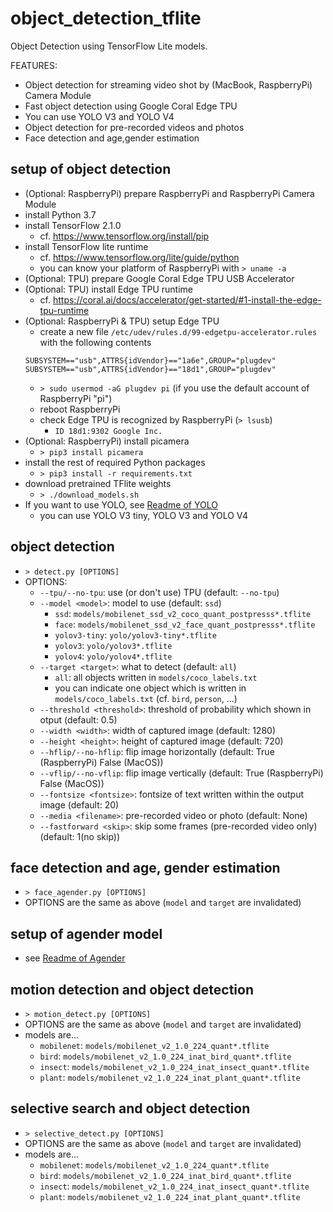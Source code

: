 # object_detection_tflite

Object Detection using TensorFlow Lite models.

FEATURES:
- Object detection for streaming video shot by (MacBook, RaspberryPi) Camera Module
- Fast object detection using Google Coral Edge TPU
- You can use YOLO V3 and YOLO V4
- Object detection for pre-recorded videos and photos
- Face detection and age,gender estimation

## setup of object detection

- (Optional: RaspberryPi) prepare RaspberryPi and RaspberryPi Camera Module
- install Python 3.7
- install TensorFlow 2.1.0
    - cf. https://www.tensorflow.org/install/pip
- install TensorFlow lite runtime
    - cf. https://www.tensorflow.org/lite/guide/python
    - you can know your platform of RaspberryPi with `> uname -a`
- (Optional: TPU) prepare Google Coral Edge TPU USB Accelerator
- (Optional: TPU) install Edge TPU runtime
    - cf. https://coral.ai/docs/accelerator/get-started/#1-install-the-edge-tpu-runtime
- (Optional: RaspberryPi & TPU) setup Edge TPU
    - create a new file `/etc/udev/rules.d/99-edgetpu-accelerator.rules` with the following contents
    ```
    SUBSYSTEM=="usb",ATTRS{idVendor}=="1a6e",GROUP="plugdev"
    SUBSYSTEM=="usb",ATTRS{idVendor}=="18d1",GROUP="plugdev"
    ```
    - `> sudo usermod -aG plugdev pi` (if you use the default account of RaspberryPi "pi")
    - reboot RaspberryPi
    - check Edge TPU is recognized by RaspberryPi (`> lsusb`)
        - `ID 18d1:9302 Google Inc.`
- (Optional: RaspberryPi) install picamera
    - `> pip3 install picamera`
- install the rest of required Python packages
    - `> pip3 install -r requirements.txt`
- download pretrained TFlite weights
    - `> ./download_models.sh`
- If you want to use YOLO, see [Readme of YOLO](https://github.com/tetutaro/object_detection_tflite/blob/master/yolo/README.md)
    - you can use YOLO V3 tiny, YOLO V3 and YOLO V4

## object detection

- `> detect.py [OPTIONS]`
- OPTIONS:
    - `--tpu/--no-tpu`: use (or don't use) TPU (default: `--no-tpu`)
    - `--model <model>`: model to use (default: `ssd`)
        - `ssd`: `models/mobilenet_ssd_v2_coco_quant_postpresss*.tflite`
        - `face`: `models/mobilenet_ssd_v2_face_quant_postpresss*.tflite`
        - `yolov3-tiny`: `yolo/yolov3-tiny*.tflite`
        - `yolov3`: `yolo/yolov3*.tflite`
        - `yolov4`: `yolo/yolov4*.tflite`
    - `--target <target>`: what to detect (default: `all`)
        - `all`: all objects written in `models/coco_labels.txt`
        - you can indicate one object which is written in `models/coco_labels.txt` (cf. `bird`, `person`, ...)
    - `--threshold <threshold>`: threshold of probability which shown in otput (default: 0.5)
    - `--width <width>`: width of captured image (default: 1280)
    - `--height <height>`: height of captured image (default: 720)
    - `--hflip/--no-hflip`: flip image horizontally (default: True (RaspberryPi) False (MacOS))
    - `--vflip/--no-vflip`: flip image vertically (default: True (RaspberryPi) False (MacOS))
    - `--fontsize <fontsize>`: fontsize of text written within the output image (default: 20)
    - `--media <filename>`: pre-recorded video or photo (default: None)
    - `--fastforward <skip>`: skip some frames (pre-recorded video only) (default: 1(no skip))

## face detection and age, gender estimation

- `> face_agender.py [OPTIONS]`
- OPTIONS are the same as above (`model` and `target` are invalidated)

## setup of agender model

- see [Readme of Agender](https://github.com/tetutaro/object_detection_tflite/blob/master/agender/README.md)

## motion detection and object detection

- `> motion_detect.py [OPTIONS]`
- OPTIONS are the same as above (`model` and `target` are invalidated)
- models are...
    - `mobilenet`: `models/mobilenet_v2_1.0_224_quant*.tflite`
    - `bird`: `models/mobilenet_v2_1.0_224_inat_bird_quant*.tflite`
    - `insect`: `models/mobilenet_v2_1.0_224_inat_insect_quant*.tflite`
    - `plant`: `models/mobilenet_v2_1.0_224_inat_plant_quant*.tflite`

## selective search and object detection

- `> selective_detect.py [OPTIONS]`
- OPTIONS are the same as above (`model` and `target` are invalidated)
- models are...
    - `mobilenet`: `models/mobilenet_v2_1.0_224_quant*.tflite`
    - `bird`: `models/mobilenet_v2_1.0_224_inat_bird_quant*.tflite`
    - `insect`: `models/mobilenet_v2_1.0_224_inat_insect_quant*.tflite`
    - `plant`: `models/mobilenet_v2_1.0_224_inat_plant_quant*.tflite`

